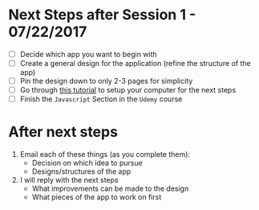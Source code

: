 Next Steps after Session 1 - 07/22/2017
=======================================

- [ ] Decide which app you want to begin with
- [ ] Create a general design for the application (refine the structure of the app)
- [ ] Pin the design down to only 2-3 pages for simplicity
- [ ] Go through [this tutorial](./session-1-post-setup.md) to setup your computer for the next steps
- [ ] Finish the `Javascript` Section in the `Udemy` course

After next steps
================

1. Email each of these things (as you complete them):
    - Decision on which idea to pursue
    - Designs/structures of the app
2. I will reply with the next steps
    - What improvements can be made to the design
    - What pieces of the app to work on first
